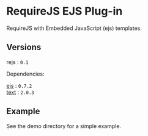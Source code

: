 # RequireJS EJS Plug-in

RequireJS with Embedded JavaScript (ejs) templates.

## Versions

rejs     : `0.1`

Dependencies:

[ejs](https://github.com/visionmedia/ejs) 	 : `0.7.2`  
[text](https://github.com/requirejs/text)	 : `2.0.3`


## Example

See the demo directory for a simple example.